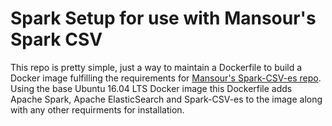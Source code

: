 # Spark Setup for use with Mansour's Spark CSV

This repo is pretty simple, just a way to maintain a Dockerfile to build a Docker image fulfilling the requirements for [Mansour's Spark-CSV-es repo](https://github.com/mraad/spark-csv-es). Using the base Ubuntu 16.04 LTS Docker image this Dockerfile adds Apache Spark, Apache ElasticSearch and Spark-CSV-es to the image along with any other requirments for installation.